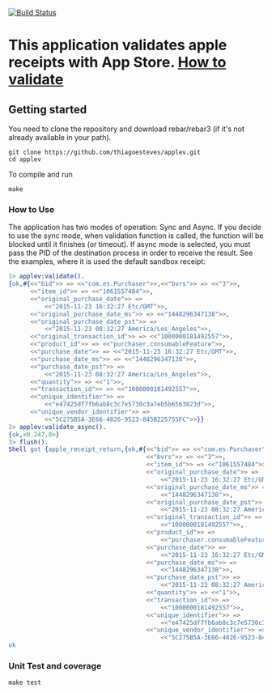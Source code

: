[![Build Status](https://secure.travis-ci.org/thiagoesteves/applev.svg?branch=main)](http://travis-ci.org/thiagoesteves/applev)

# This application validates apple receipts with App Store. [How to validate](https://developer.apple.com/documentation/storekit/in-app_purchase/validating_receipts_with_the_app_store)

## Getting started ##
You need to clone the repository and download rebar/rebar3 (if it's not already available in your path).
```
git clone https://github.com/thiagoesteves/applev.git
cd applev
```
To compile and run
```
make
```

### How to Use

The application has two modes of operation: Sync and Async. If you decide to use the sync mode, when validation function is called, the function will be blocked until it finishes (or timeout). If async mode is selected, you must pass the PID of the destination process in order to receive the result. See the examples, where it is used the default sandbox receipt:
```erlang
1> applev:validate().
{ok,#{<<"bid">> => <<"com.es.Purchaser">>,<<"bvrs">> => <<"3">>,
      <<"item_id">> => <<"1061557484">>,
      <<"original_purchase_date">> =>
          <<"2015-11-23 16:32:27 Etc/GMT">>,
      <<"original_purchase_date_ms">> => <<"1448296347138">>,
      <<"original_purchase_date_pst">> =>
          <<"2015-11-23 08:32:27 America/Los_Angeles">>,
      <<"original_transaction_id">> => <<"1000000181492557">>,
      <<"product_id">> => <<"purchaser.consumableFeature">>,
      <<"purchase_date">> => <<"2015-11-23 16:32:27 Etc/GMT">>,
      <<"purchase_date_ms">> => <<"1448296347138">>,
      <<"purchase_date_pst">> =>
          <<"2015-11-23 08:32:27 America/Los_Angeles">>,
      <<"quantity">> => <<"1">>,
      <<"transaction_id">> => <<"1000000181492557">>,
      <<"unique_identifier">> =>
          <<"e47425df7fb6ab8c3c7e5730c3a7eb5b6563823d">>,
      <<"unique_vendor_identifier">> =>
          <<"5C275B5A-3E66-4026-9523-845B225755FC">>}}
2> applev:validate_async().
{ok,<0.247.0>}
3> flush().
Shell got {apple_receipt_return,{ok,#{<<"bid">> => <<"com.es.Purchaser">>,
                                      <<"bvrs">> => <<"3">>,
                                      <<"item_id">> => <<"1061557484">>,
                                      <<"original_purchase_date">> =>
                                          <<"2015-11-23 16:32:27 Etc/GMT">>,
                                      <<"original_purchase_date_ms">> =>
                                          <<"1448296347138">>,
                                      <<"original_purchase_date_pst">> =>
                                          <<"2015-11-23 08:32:27 America/Los_Angeles">>,
                                      <<"original_transaction_id">> =>
                                          <<"1000000181492557">>,
                                      <<"product_id">> =>
                                          <<"purchaser.consumableFeature">>,
                                      <<"purchase_date">> =>
                                          <<"2015-11-23 16:32:27 Etc/GMT">>,
                                      <<"purchase_date_ms">> =>
                                          <<"1448296347138">>,
                                      <<"purchase_date_pst">> =>
                                          <<"2015-11-23 08:32:27 America/Los_Angeles">>,
                                      <<"quantity">> => <<"1">>,
                                      <<"transaction_id">> =>
                                          <<"1000000181492557">>,
                                      <<"unique_identifier">> =>
                                          <<"e47425df7fb6ab8c3c7e5730c3a7eb5b6563823d">>,
                                      <<"unique_vendor_identifier">> =>
                                          <<"5C275B5A-3E66-4026-9523-845B225755FC">>}}}
ok
```

### Unit Test and coverage

```
make test
```